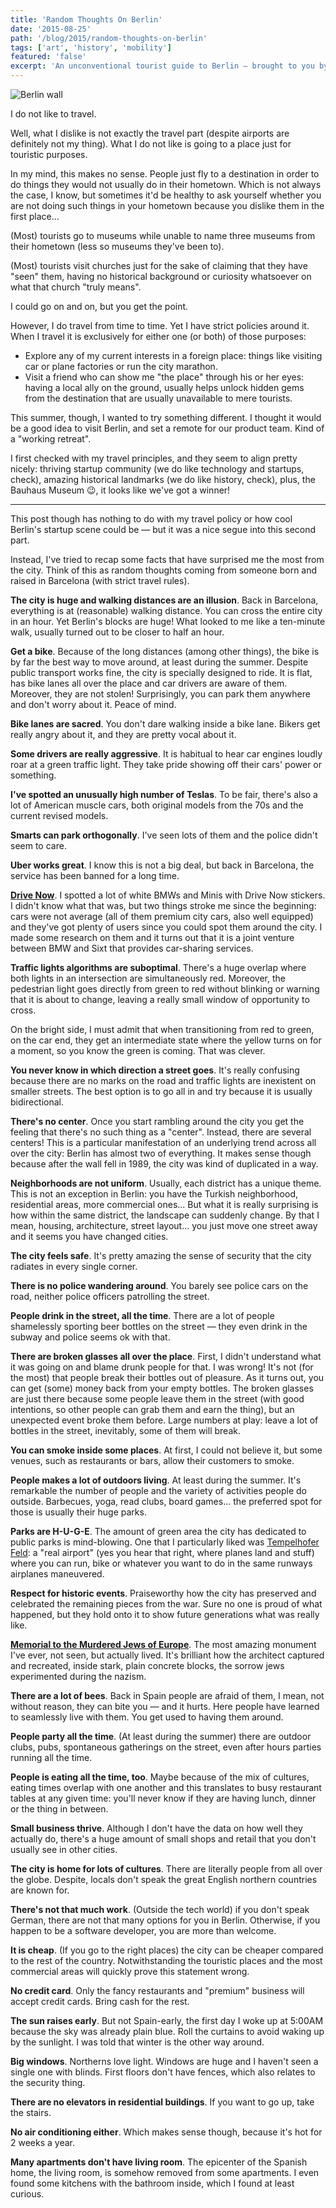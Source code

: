 ```yaml
---
title: 'Random Thoughts On Berlin'
date: '2015-08-25'
path: '/blog/2015/random-thoughts-on-berlin'
tags: ['art', 'history', 'mobility']
featured: 'false'
excerpt: 'An unconventional tourist guide to Berlin — brought to you by someone born and raised in Barcelona, with a rather strict travel policy.'
---
```


![Berlin wall](../../images/berlin-wall.jpg 'Berlin wall')

I do not like to travel.

Well, what I dislike is not exactly the travel part (despite airports are definitely not my thing). What I do not like is going to a place just for touristic purposes.

In my mind, this makes no sense. People just fly to a destination in order to do things they would not usually do in their hometown. Which is not always the case, I know, but sometimes it'd be healthy to ask yourself whether you are not doing such things in your hometown because you dislike them in the first place...

(Most) tourists go to museums while unable to name three museums from their hometown (less so museums they've been to).

(Most) tourists visit churches just for the sake of claiming that they have "seen" them, having no historical background or curiosity whatsoever on what that church "truly means".

I could go on and on, but you get the point.

However, I do travel from time to time. Yet I have strict policies around it. When I travel it is exclusively for either one (or both) of those purposes:

- Explore any of my current interests in a foreign place: things like visiting car or plane factories or run the city marathon.
- Visit a friend who can show me "the place" through his or her eyes: having a local ally on the ground, usually helps unlock hidden gems from the destination that are usually unavailable to mere tourists.

This summer, though, I wanted to try something different. I thought it would be a good idea to visit Berlin, and set a remote for our product team. Kind of a "working retreat".

I first checked with my travel principles, and they seem to align pretty nicely: thriving startup community (we do like technology and startups, check), amazing historical landmarks (we do like history, check), plus, the Bauhaus Museum 😉, it looks like we've got a winner!

---

This post though has nothing to do with my travel policy or how cool Berlin's startup scene could be — but it was a nice segue into this second part.

Instead, I've tried to recap some facts that have surprised me the most from the city. Think of this as random thoughts coming from someone born and raised in Barcelona (with strict travel rules).

**The city is huge and walking distances are an illusion**. Back in Barcelona, everything is at (reasonable) walking distance. You can cross the entire city in an hour. Yet Berlin's blocks are huge! What looked to me like a ten-minute walk, usually turned out to be closer to half an hour.

**Get a bike**. Because of the long distances (among other things), the bike is by far the best way to move around, at least during the summer. Despite public transport works fine, the city is specially designed to ride. It is flat, has bike lanes all over the place and car drivers are aware of them. Moreover, they are not stolen! Surprisingly, you can park them anywhere and don't worry about it. Peace of mind.

**Bike lanes are sacred**. You don't dare walking inside a bike lane. Bikers get really angry about it, and they are pretty vocal about it.

**Some drivers are really aggressive**. It is habitual to hear car engines loudly roar at a green traffic light. They take pride showing off their cars' power or something.

**I've spotted an unusually high number of Teslas**. To be fair, there's also a lot of American muscle cars, both original models from the 70s and the current revised models.

**Smarts can park orthogonally**. I've seen lots of them and the police didn't seem to care.

**Uber works great**. I know this is not a big deal, but back in Barcelona, the service has been banned for a long time.

[**Drive Now**](https://de.drive-now.com). I spotted a lot of white BMWs and Minis with Drive Now stickers. I didn't know what that was, but two things stroke me since the beginning: cars were not average (all of them premium city cars, also well equipped) and they've got plenty of users since you could spot them around the city. I made some research on them and it turns out that it is a joint venture between BMW and Sixt that provides car-sharing services.

**Traffic lights algorithms are suboptimal**. There's a huge overlap where both lights in an intersection are simultaneously red. Moreover, the pedestrian light goes directly from green to red without blinking or warning that it is about to change, leaving a really small window of opportunity to cross.

On the bright side, I must admit that when transitioning from red to green, on the car end, they get an intermediate state where the yellow turns on for a moment, so you know the green is coming. That was clever.

**You never know in which direction a street goes**. It's really confusing because there are no marks on the road and traffic lights are inexistent on smaller streets. The best option is to go all in and try because it is usually bidirectional.

**There's no center**. Once you start rambling around the city you get the feeling that there's no such thing as a "center". Instead, there are several centers! This is a particular manifestation of an underlying trend across all over the city: Berlin has almost two of everything. It makes sense though because after the wall fell in 1989, the city was kind of duplicated in a way.

**Neighborhoods are not uniform**. Usually, each district has a unique theme. This is not an exception in Berlin: you have the Turkish neighborhood, residential areas, more commercial ones… But what it is really surprising is how within the same district, the landscape can suddenly change. By that I mean, housing, architecture, street layout… you just move one street away and it seems you have changed cities.

**The city feels safe**. It's pretty amazing the sense of security that the city radiates in every single corner.

**There is no police wandering around**. You barely see police cars on the road, neither police officers patrolling the street.

**People drink in the street, all the time**. There are a lot of people shamelessly sporting beer bottles on the street — they even drink in the subway and police seems ok with that.

**There are broken glasses all over the place**. First, I didn't understand what it was going on and blame drunk people for that. I was wrong! It's not (for the most) that people break their bottles out of pleasure. As it turns out, you can get (some) money back from your empty bottles. The broken glasses are just there because some people leave them in the street (with good intentions, so other people can grab them and earn the thing), but an unexpected event broke them before. Large numbers at play: leave a lot of bottles in the street, inevitably, some of them will break.

**You can smoke inside some places**. At first, I could not believe it, but some venues, such as restaurants or bars, allow their customers to smoke.

**People makes a lot of outdoors living**. At least during the summer. It's remarkable the number of people and the variety of activities people do outside. Barbecues, yoga, read clubs, board games… the preferred spot for those is usually their huge parks.

**Parks are H-U-G-E**. The amount of green area the city has dedicated to public parks is mind-blowing. One that I particularly liked was [Tempelhofer Feld](https://en.wikipedia.org/wiki/Berlin_Tempelhof_Airport): a "real airport" (yes you hear that right, where planes land and stuff) where you can run, bike or whatever you want to do in the same runways airplanes maneuvered.

**Respect for historic events**. Praiseworthy how the city has preserved and celebrated the remaining pieces from the war. Sure no one is proud of what happened, but they hold onto it to show future generations what was really like.

[**Memorial to the Murdered Jews of Europe**](https://en.wikipedia.org/wiki/Memorial_to_the_Murdered_Jews_of_Europe). The most amazing monument I've ever, not seen, but actually lived. It's brilliant how the architect captured and recreated, inside stark, plain concrete blocks, the sorrow jews experimented during the nazism.

**There are a lot of bees**. Back in Spain people are afraid of them, I mean, not without reason, they can bite you — and it hurts. Here people have learned to seamlessly live with them. You get used to having them around.

**People party all the time**. (At least during the summer) there are outdoor clubs, pubs, spontaneous gatherings on the street, even after hours parties running all the time.

**People is eating all the time, too**. Maybe because of the mix of cultures, eating times overlap with one another and this translates to busy restaurant tables at any given time: you'll never know if they are having lunch, dinner or the thing in between.

**Small business thrive**. Although I don't have the data on how well they actually do, there's a huge amount of small shops and retail that you don't usually see in other cities.

**The city is home for lots of cultures**. There are literally people from all over the globe. Despite, locals don't speak the great English northern countries are known for.

**There's not that much work**. (Outside the tech world) if you don't speak German, there are not that many options for you in Berlin. Otherwise, if you happen to be a software developer, you are more than welcome.

**It is cheap**. (If you go to the right places) the city can be cheaper compared to the rest of the country. Notwithstanding the touristic places and the most commercial areas will quickly prove this statement wrong.

**No credit card**. Only the fancy restaurants and "premium" business will accept credit cards. Bring cash for the rest.

**The sun raises early**. But not Spain-early, the first day I woke up at 5:00AM because the sky was already plain blue. Roll the curtains to avoid waking up by the sunlight. I was told that winter is the other way around.

**Big windows**. Northerns love light. Windows are huge and I haven't seen a single one with blinds. First floors don't have fences, which also relates to the security thing.

**There are no elevators in residential buildings**. If you want to go up, take the stairs.

**No air conditioning either**. Which makes sense though, because it's hot for 2 weeks a year.

**Many apartments don't have living room**. The epicenter of the Spanish home, the living room, is somehow removed from some apartments. I even found some kitchens with the bathroom inside, which I found at least curious.
